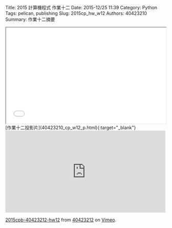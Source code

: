 Title: 2015 計算機程式 作業十二
Date: 2015-12/25 11:39
Category: Python
Tags: pelican, publishing
Slug: 2015cp_hw_w12
Authors: 40423210
Summary: 作業十二摘要


<iframe src="40423210_cp_w12_p.html" width="500" height="300"></iframe>
[作業十二投影片](40423210_cp_w12_p.html){:target="_blank"}

<iframe src="https://player.vimeo.com/video/151136933" width="500" height="256" frameborder="0" webkitallowfullscreen mozallowfullscreen allowfullscreen></iframe> <p><a href="https://vimeo.com/151136933">2015cpb-40423212-hw12</a> from <a href="https://vimeo.com/user45523667">40423212</a> on <a href="https://vimeo.com">Vimeo</a>.</p>
